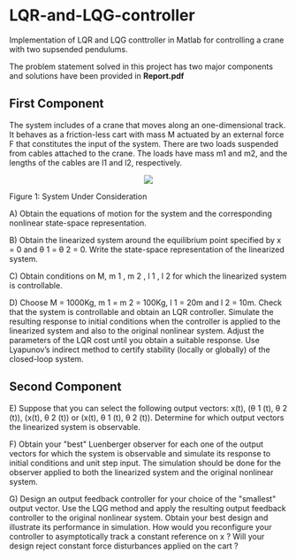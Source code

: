 # LQR-and-LQG-controller
Implementation of LQR and LQG conttroller in Matlab for controlling a crane with two supsended pendulums. 

The problem statement solved in this project has two major components and solutions have been provided in **Report.pdf**

## First Component
The system includes of a crane that moves along an one-dimensional track. It behaves as a
friction-less cart with mass M actuated by an external force F that constitutes the input of
the system. There are two loads suspended from cables attached to the crane. The loads
have mass m1 and m2, and the lengths of the cables are l1 and l2, respectively.

<p align="center">
<img src="https://www.overleaf.com/project/5df7e81f36a5a800018c85a5/file/5df7fbea36a5a800018ca06a">
</p>
Figure 1: System Under Consideration

A) Obtain the equations of motion for the system and the corresponding nonlinear state-space
representation.


B) Obtain the linearized system around the equilibrium point specified by x = 0 and θ 1 =
θ 2 = 0. Write the state-space representation of the linearized system.


C) Obtain conditions on M, m 1 , m 2 , l 1 , l 2 for which the linearized system is controllable.


D) Choose M = 1000Kg, m 1 = m 2 = 100Kg, l 1 = 20m and l 2 = 10m. Check that the system is controllable and obtain an LQR controller. Simulate the resulting response to initial conditions when the controller is applied to the linearized system and also to the original nonlinear system. Adjust the parameters of the LQR cost until you obtain a suitable response. Use Lyapunov’s indirect method to certify stability (locally or globally) of the closed-loop system.

## Second Component 

E) Suppose that you can select the following output vectors: x(t), (θ 1 (t), θ 2 (t)), (x(t), θ 2 (t)) or (x(t), θ 1 (t), θ 2 (t)).
Determine for which output vectors the linearized system is observable.


F) Obtain your "best" Luenberger observer for each one of the output vectors for which the system is observable and simulate its response to initial conditions and unit step input. The simulation should be done for the observer applied to both the linearized system and the original nonlinear system.

G) Design an output feedback controller for your choice of the "smallest" output vector. Use the LQG method and apply the resulting output feedback controller to the original nonlinear system. Obtain your best design and illustrate its performance in simulation. How would you reconfigure your controller to asymptotically track a constant reference on x ? Will your design reject constant force disturbances applied on the cart ?
